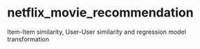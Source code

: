 # netflix_movie_recommendation
Item-Item similarity, User-User similarity and regression model transformation
